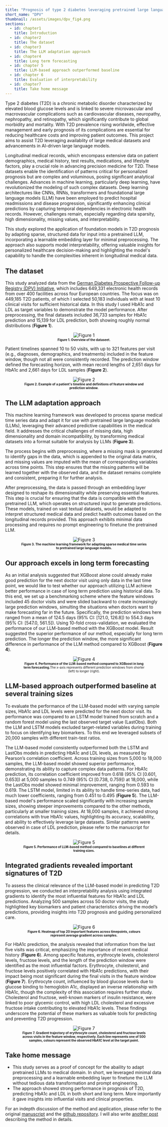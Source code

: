 ```yaml
---
title: "Prognosis of type 2 diabetes leveraging pretrained large language model for longitudinal medical records"
short_name: "DPV"  
thumbnail: /assets/images/dpv_fig4.png
sections:
  - id: chapter1
    title: Introduction
  - id: chapter2
    title: The dataset
  - id: chapter3
    title: The LLM adaptation approach
  - id: chapter4
    title: Long term forecasting
  - id: chapter 5
    title: LLM-based approach outperformed baseline
  - id: chapter 6
    title: Evaluation of interpretability
  - id: chapter7
    title: Take home message
---
```


<a id="chapter1"></a>
Type 2 diabetes (T2D) is a chronic metabolic disorder characterized by elevated blood glucose levels and is linked to severe microvascular and macrovascular complications such as cardiovascular diseases, neuropathy, nephropathy, and retinopathy, which significantly contribute to global morbidity and mortality. With T2D prevalence rising worldwide, effective management and early prognosis of its complications are essential for reducing healthcare costs and improving patient outcomes. This project aims to assist T2D leveraging availablity of large medical datasets and advancements in AI-driven large language models. 

Longitudinal medical records, which encompass extensive data on patient demographics, medical history, test results, medications, and lifestyle factors, play a crucial role in advancing precision medicine for T2D. These datasets enable the identification of patterns critical for personalized prognosis but are complex and voluminous, posing significant analytical challenges. Advances in machine learning, particularly deep learning, have revolutionized the modeling of such complex datasets. Deep learning architectures like CNNs, RNNs, transformers and foundational large language models (LLM) have been employed to predict hospital readmissions and disease progression, significantly enhancing clinical predictions by capturing temporal dependencies in electronic health records. However, challenges remain, especially regarding data sparsity, high dimensionality, missing values, and interpretability. 

This study explored the application of foundation models in T2D prognosis by adapting sparse, structured data for input into a pretrained LLM, incorporating a learnable embedding layer for minimal preprocessing. The approach also supports model interpretability, offering valuable insights for personalized healthcare decision-making and highlighting the model's capability to handle the complexities inherent in longitudinal medical data.

## The dataset
<a id="chapter2"></a>

This study analyzed data from the [German Diabetes Prospective Follow-up Registry (DPV) Initiative](https://buster.zibmt.uni-ulm.de/), which includes 649,331 electronic health records from over 400 facilities across four European countries. The focus was on 449,185 T2D patients, of which I selected 50,183 individuals with at least 10 clinical visits for sufficient historical data. In this study I used HbA1c and LDL as target variables to demonstrate the model performance. After preprocessing, the final datasets included 36,733 samples for HbA1c prediction and 15,139 for LDL prediction, both showing roughly normal distributions (**Figure 1**). 

<div style="text-align: center;">
  <img src="/assets/images/dpv_fig1.png" alt="Figure 1" style="max-width: 55%; height: auto;">
  <p style="max-width: 80%; margin: auto; font-size: 10px;"><strong>Figure 1. Overview of the dataseet.</strong></p> 
</div>

Patient timelines spanned 10 to 50 visits, with up to 321 features per visit (e.g., diagnoses, demographics, and treatments) included in the feature window, though not all were consistently recorded. The prediction window defined the forecasting horizon, with mean record lengths of 2,651 days for HbA1c and 2,661 days for LDL samples (**Figure 2**).

<div style="text-align: center;">
  <img src="/assets/images/dpv_fig2.png" alt="Figure 2" style="max-width: 55%; height: auto;">
  <p style="max-width: 80%; margin: auto; font-size: 10px;"><strong>Figure 2. Example of a patient's timeline and definitions of feature window and prediction window.</strong></p> 
</div>

## The LLM adaptation approach
<a id="chapter3"></a>

This machine learning framework was developed to process sparse medical time series data and adapt it for use with pretrained large language models (LLMs), leveraging their advanced predictive capabilities in the medical field. It addresses the critical challenges of missing data, high dimensionality and domain incompatibility, by transforming medical datasets into a format suitable for analysis by LLMs (**Figure 3**). 

The process begins with preprocessing, where a missing mask is generated to identify gaps in the data, which is appended to the original data matrix, and missing values are imputed with the mean of corresponding variables across time points. This step ensures that the missing patterns will be learned together with the observed data, and the dataset remains complete and consistent, preparing it for further analysis.

After preprocessing, the data is passed through an embedding layer designed to reshape its dimensionality while preserving essential features. This step is crucial for ensuring that the data is compatible with the pretrained LLM, which operates on structured input to generate predictions. These models, trained on vast textual datasets, would be adapted to interpret structured medical data and predict health outcomes based on the longitudinal records provided. This approach exhibits minimal data processing and requires no prompt engineering to finetune the pretrained LLM. 

<div style="text-align: center;">
  <img src="/assets/images/dpv_fig3.png" alt="Figure 3" style="max-width: 55%; height: auto;">
  <p style="max-width: 80%; margin: auto; font-size: 10px;"><strong>Figure 3. The machine learning framework for adapting sparse medical time series to pretrained large language models.</strong></p> 
</div>

## Our approach excels in long term forecasting
<a id="chapter4"></a>

As an initial analysis suggested that XGBoost alone could already make good prediction for the next doctor visit using only data in the last time point, we would like to test whether our approach utilizing LLM achieve better performance in case of long term prediction using historical data. To this end, we set up a benchmarking scheme where the feature windows included 45 doctor visits and were slided backward to create increasingly large prediction windows, simulting the situations when doctors want to make forecasting far in the future. Specifically, the prediction windows here ranged from a mean of 124.5 days (95% CI: [121.0, 126.8]) to 554.3 days (95% CI: [547.0, 561.5]). Using 10-fold cross-validation, we evaluated the performance of our LLM-based method with the XGBoost model. Result suggested the superior performance of our method, especially for long term prediction. The longer the prediction window, the more significant difference in performance of the LLM method compared to XGBoost (**Figure 4**).

<div style="text-align: center;">
  <img src="/assets/images/dpv_fig4.png" alt="Figure 4" style="max-width: 55%; height: auto;">
  <p style="max-width: 80%; margin: auto; font-size: 10px;"><strong>Figure 4. Performance of the LLM-based method compared to XGBoost in long term forecasting.</strong>The x-axis represents different prediction windows from shorter (left) to longer (right).</p> 
</div>

## LLM-based approach outperformed baseline at several training sizes
<a id="chapter5"></a>

To evaluate the performance of the LLM-based model with varying sample sizes, HbA1c and LDL levels were predicted for the next doctor visit. Its performance was compared to an LSTM model trained from scratch and a random forest model using the last observed target value (LastObs). Both the LLM and LSTM models excluded target-related variables during training to focus on identifying key biomarkers. To this end we leveraged subsets of 20,000 samples with different train-test ratios.

The LLM-based model consistently outperformed both the LSTM and LastObs models in predicting HbA1c and LDL levels, as measured by Pearson’s correlation coefficient. Across training sizes from 5,000 to 18,000 samples, the LLM-based model showed superior performance, demonstrating its ability to capture complex data patterns. For HbA1c prediction, its correlation coefficient improved from 0.618 (95% CI [0.601, 0.653]) at 5,000 samples to 0.749 (95% CI [0.738, 0.759]) at 18,000, while the LastObs model showed minimal improvement, ranging from 0.593 to 0.619. The LSTM model, limited in its ability to handle time-series data, had much lower coefficients, ranging from 0.451 to 0.495 (**Figure 5**). The LLM-based model's performance scaled significantly with increasing sample sizes, showing steeper improvements compared to the other methods, particularly at smaller training sizes. At 18,000 samples, it achieved strong correlations with true HbA1c values, highlighting its accuracy, scalability, and ability to effectively leverage large datasets. Similar patterns were observed in case of LDL prediction, please refer to the manuscript for details. 

<div style="text-align: center;">
  <img src="/assets/images/dpv_fig5.png" alt="Figure 5" style="max-width: 55%; height: auto;">
  <p style="max-width: 80%; margin: auto; font-size: 10px;"><strong>Figure 5. Performance of LLM-based method compared to baselines at different training sizes.</strong></p> 
</div>

## Integrated gradients revealed important signatures of T2D
<a id="chapter6"></a>

To assess the clinical relevance of the LLM-based model in predicting T2D progression, we conducted an interpretability analysis using integrated gradients to identify the most influential features for HbA1c and LDL predictions. Analyzing 500 samples across 50 doctor visits, the study highlighted key biomarkers and patient characteristics driving the model’s predictions, providing insights into T2D prognosis and guiding personalized care.

<div style="text-align: center;">
  <img src="/assets/images/dpv_fig6.png" alt="Figure 6" style="max-width: 55%; height: auto;">
  <p style="max-width: 80%; margin: auto; font-size: 10px;"><strong>Figure 6. Heatmap of top 20 important features across timepoints, colours represent average gradient across samples.</strong></p> 
</div>

For HbA1c prediction, the analysis revealed that information from the last five visits was critical, emphasizing the importance of recent medical history (**Figure 6**). Among specific features, erythrocyte levels, cholesterol levels, fructose levels, and the length of the prediction window were identified as the most influential factors. Erythrocyte, cholesterol, and fructose levels positively correlated with HbA1c predictions, with their impact being most significant during the final visits in the feature window (**Figure 7**). Erythrocyte count, influenced by blood glucose levels due to glucose binding to hemoglobin A1c, displayed an inverse relationship with HbA1c, though the complexity of this association requires further study. Cholesterol and fructose, well-known markers of insulin resistance, were linked to poor glycemic control, with high LDL cholesterol and excessive fructose intake contributing to elevated HbA1c levels. These findings underscore the potential of these markers as valuable tools for predicting and preventing T2D progression.

<div style="text-align: center;">
  <img src="/assets/images/dpv_fig7.png" alt="Figure 7" style="max-width: 55%; height: auto;">
  <p style="max-width: 80%; margin: auto; font-size: 10px;"><strong>Figure 7. Gradient trajectory of erythrocyte count, cholesterol and fructose levels across visits in the feature window, respectively. Each line represents one of 500 samples, colours represent the observed HbA1C level at the target point.</strong></p> 
</div>

## Take home message
<a id="chapter7"></a>

- This study serves as a proof of concept for the abaility to adapt pretrained LLMs to medical domain. In short, we leveraged minimal data preprocessing and a learnable embedding layer to finetune the LLM without tedious data transformation and prompt engineering.
- The approach showed strong performance in prognosis of T2D, predicting HbA1c and LDL in both short and long term. More importantly it gave insights into influential visits and clinical properties. 

For an indepth discussion of the method and application, please refer to the original [manuscript]() and the [github repository](https://github.com/phngbh/DPV). I will also write [another post](../4.dpv_architecture) describing the method in details. 